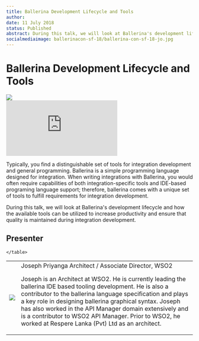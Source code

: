 ```yaml
---
title: Ballerina Development Lifecycle and Tools
author:
date: 11 July 2018
status: Published
abstract: During this talk, we will look at Ballerina's development lifecycle and how the available tools can be utilized to increase productivity and ensure that quality is maintained during integration development.
socialmediaimage: ballerinacon-sf-18/ballerina-con-sf-18-jo.jpg
---
```

<script src="/js/ballerina-form.js?03"></script><link rel="stylesheet" href="/css/webinar-page.css"></link><link rel="stylesheet" href="/css/ballerinacon-page.css"></link>

<div class="col-xs-12 col-sm-12 col-md-9 col-lg-9" style="padding:0;">
<h1>Ballerina Development Lifecycle and Tools</h1>
</div>
<div class="col-xs-12 col-sm-12 col-md-3 col-lg-3" style="padding:0;">
<a href="https://con.ballerina.io/sanfrancisco/#Agenda" target="_blank"><img class="cInlineLogo" src="https://con.ballerina.io/sanfrancisco/files/bcon-logo.png"/></a>
</div>
<div class="col-xs-12 col-sm-12 col-md-12 col-lg-12 cConVideoContainer">
<div class="embed-responsive embed-responsive-16by9">
<iframe class="embed-responsive-item" src="https://www.youtube.com/embed/z8Y46sorm9Q" frameborder="0" allow="autoplay; encrypted-media" allowfullscreen></iframe>
</div>
</div>

<div class="clearfix"></div>

<!-- <a class="cBallerina-io-Home-main-download-button cGuidesDownloadButton cDownloadSlides" target="_blank">Download Slides</a> -->

<div class="clearfix"></div>

Typically, you find a distinguishable set of tools for integration development and general programming. Ballerina is a simple programming language designed for integration. When writing integrations with Ballerina, you would often require capabilities of both integration-specific tools and IDE-based programing language support; therefore, ballerina comes with a unique set of tools to fulfill requirements for integration development.

During this talk, we will look at Ballerina's development lifecycle and how the available tools can be utilized to increase productivity and ensure that quality is maintained during integration development.

## Presenter

<table class="cWebinarPresenter">
    <tr>
        <td class="cWebinarPresenterPic"><img src="//con.ballerina.io/wp-content/themes/ballerinacon/images/speakers/joseph.jpg"/></td>
        <td class="cWebinarPresenterBio">
      <span class="cPresenterName">Joseph Priyanga</span>
      <span class="cPresenterTitle">Architect / Associate Director, WSO2</span>
       <p>Joseph is an Architect at WSO2. He is currently leading the ballerina IDE based tooling development. He is also a contributor to the ballerina language specification and plays a key role in designing ballerina graphical syntax. Joseph has also worked in the API Manager domain extensively and is a contributor to WSO2 API Manager. Prior to WSO2, he worked at Respere Lanka (Pvt) Ltd as an architect.</p>
       </tr>

    </table>

</div>
</div>
